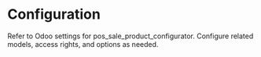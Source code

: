 # Configuration

Refer to Odoo settings for pos_sale_product_configurator. Configure related models, access rights, and options as needed.
